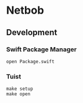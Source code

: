 # Netbob

## Development

### Swift Package Manager

```
open Package.swift
```

### Tuist

```
make setup
make open
```
